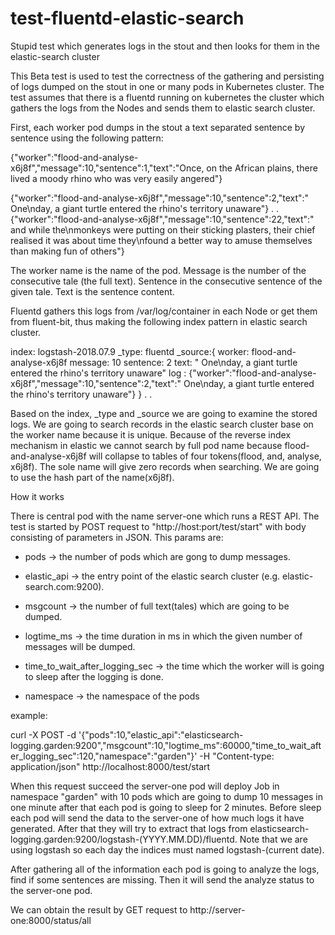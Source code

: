 # test-fluentd-elastic-search
Stupid test which generates logs in the stout and then looks for them in the elastic-search cluster


This Beta test is used to test the correctness of the gathering and persisting of logs dumped on the stout in one or many pods in Kubernetes cluster.
The test assumes that there is a fluentd running on kubernetes the cluster which gathers the logs from the Nodes and sends them to elastic search cluster.



First, each worker pod dumps in the stout a text separated sentence by sentence using the following pattern:

 {"worker":"flood-and-analyse-x6j8f","message":10,"sentence":1,"text":"Once, on the African plains, there lived a moody rhino who was very easily angered"}

 {"worker":"flood-and-analyse-x6j8f","message":10,"sentence":2,"text":" One\nday, a giant turtle entered the rhino's territory unaware"}
 .
 .
 {"worker":"flood-and-analyse-x6j8f","message":10,"sentence":22,"text":" and while the\nmonkeys were putting on their sticking plasters, their chief realised it was about time they\nfound a better way to amuse themselves than making fun of others"}

The worker name is the name of the pod. Message is the number of the consecutive tale (the full text). Sentence in the consecutive sentence of the given tale. Text is the sentence content.

Fluentd gathers this logs from /var/log/container in each Node or get them from fluent-bit, thus making the following index pattern in elastic search cluster.

index: logstash-2018.07.9
_type: fluentd
_source:{
    worker: flood-and-analyse-x6j8f
    message: 10
    sentence: 2
    text: " One\nday, a giant turtle entered the rhino's territory unaware"
    log : {"worker":"flood-and-analyse-x6j8f","message":10,"sentence":2,"text":" One\nday, a giant turtle entered the rhino's territory unaware"}
}
.
.

Based on the index, _type and _source we are going to examine the stored logs.
We are going to search records in the elastic search cluster base on the worker name because it is unique.
Because of the reverse index mechanism in elastic we cannot search by full pod name because flood-and-analyse-x6j8f will collapse to tables of 
four tokens(flood, and, analyse, x6j8f). The sole name will give zero records when searching. We are going to use the hash part of the name(x6j8f).


How it works

There is central pod with the name server-one which runs a REST API.
The test is started by POST request to "http://host:port/test/start" with body consisting of parameters in JSON.
This params are:

- pods -> the number of pods which are gong to dump messages.

- elastic_api -> the entry point of the elastic search cluster (e.g. elastic-search.com:9200).

- msgcount -> the number of full text(tales) which are going to be dumped.

- logtime_ms -> the time duration in ms in which the given number of messages will be dumped.

- time_to_wait_after_logging_sec -> the time which the worker will is going to sleep after the logging is done.

- namespace -> the namespace of the pods



example:

curl -X POST -d '{"pods":10,"elastic_api":"elasticsearch-logging.garden:9200","msgcount":10,"logtime_ms":60000,"time_to_wait_after_logging_sec":120,"namespace":"garden"}' -H "Content-type: application/json" http://localhost:8000/test/start



When this request succeed the server-one pod will deploy Job in namespace "garden" with 10 pods which are going to dump 10 messages in one minute after that each pod is going to sleep for 2 minutes.
Before sleep each pod will send the data to the server-one of how much logs it have generated.
After that they will try to extract that logs from elasticsearch-logging.garden:9200/logstash-(YYYY.MM.DD)/fluentd.
Note that we are using logstash so each day the indices must named logstash-(current date).


After gathering all of the information each pod is going to analyze the logs, find if some sentences are missing.
Then it will send the analyze status to the server-one pod.


We can obtain the result by GET request to http://server-one:8000/status/all